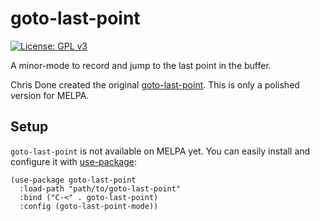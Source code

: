 # goto-last-point

[![License: GPL v3](https://img.shields.io/badge/License-GPL%20v3-blue.svg)](https://www.gnu.org/licenses/gpl-3.0)

A minor-mode to record and jump to the last point in the buffer.

Chris Done created the original
[goto-last-point](https://github.com/chrisdone/emacs-config/blob/master/packages/goto-last-point/goto-last-point.el).
This is only a polished version for MELPA.

## Setup

`goto-last-point` is not available on MELPA yet. You can easily install and
configure it with [use-package](https://github.com/jwiegley/use-package):

``` emacs-lisp
(use-package goto-last-point
  :load-path "path/to/goto-last-point"
  :bind ("C-<" . goto-last-point)
  :config (goto-last-point-mode))
```

